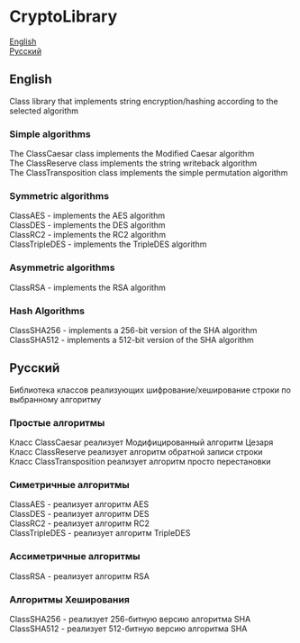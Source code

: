 # CryptoLibrary

[English](#English)   
[Русский](#Русский)   


## English
Class library that implements string encryption/hashing according to the selected algorithm

### Simple algorithms

The ClassCaesar class implements the Modified Caesar algorithm   
The ClassReserve class implements the string writeback algorithm   
The ClassTransposition class implements the simple permutation algorithm   

### Symmetric algorithms

ClassAES - implements the AES algorithm   
ClassDES - implements the DES algorithm   
ClassRC2 - implements the RC2 algorithm   
ClassTripleDES - implements the TripleDES algorithm   

### Asymmetric algorithms

ClassRSA - implements the RSA algorithm

### Hash Algorithms

ClassSHA256 - implements a 256-bit version of the SHA algorithm   
ClassSHA512 - implements a 512-bit version of the SHA algorithm   


## Русский
Библиотека классов реализующих шифрование/хеширование строки по выбранному алгоритму

### Простые алгоритмы

Класс ClassCaesar реализует Модифицированный алгоритм Цезаря  
Класс ClassReserve реализует алгоритм обратной записи строки  
Класс ClassTransposition реализует алгоритм просто перестановки  

### Симетричные алгоритмы  

ClassAES - реализует алгоритм AES  
ClassDES - реализует алгоритм DES  
ClassRC2 - реализует алгоритм RC2  
ClassTripleDES  - реализует алгоритм TripleDES  

### Ассиметричные алгоритмы

ClassRSA - реализует алгоритм RSA

### Алгоритмы Хеширования 

ClassSHA256 - реализует 256-битную версию алгоритма SHA   
ClassSHA512 - реализует 512-битную версию алгоритма SHA   